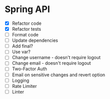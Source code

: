 # Spring API
- [x] Refactor code
- [x] Refactor tests
- [ ] Format code
- [ ] Update dependencies
- [ ] Add final?
- [ ] Use var?
- [ ] Change username - doesn't require logout
- [ ] Change email - doesn't require logout
- [ ] Two-Factor Auth
- [ ] Email on sensitive changes and revert option
- [ ] Logging
- [ ] Rate Limiter
- [ ] Linter
